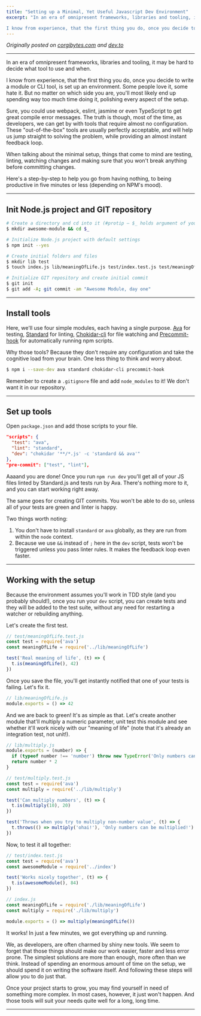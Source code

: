 ```yaml
---
title: "Setting up a Minimal, Yet Useful Javascript Dev Environment"
excerpt: "In an era of omnipresent frameworks, libraries and tooling, it may be hard to decide what tool to use and when.

I know from experience, that the first thing you do, once you decide to write a module or CLI tool, is set up an environment. Some people love it, some hate it. But no matter on which side you are, you’ll most likely end up spending way too much time doing it, polishing every aspect of the setup."
---
```


_Originally posted on [corgibytes.com](http://corgibytes.com/blog/2016/09/27/minimal-useful-javascript-environment/) and [dev.to](https://dev.to/corgibytes/setting-up-a-minimal-yet-useful-javascript-dev-environment)_

---

In an era of omnipresent frameworks, libraries and tooling, it may be hard to decide what tool to use and when.

I know from experience, that the first thing you do, once you decide to write a module or CLI tool, is set up an environment. Some people love it, some hate it. But no matter on which side you are, you'll most likely end up spending way too much time doing it, polishing every aspect of the setup.

Sure, you could use webpack, eslint, jasmine or even TypeScript to get great compile error messages.
The truth is though, most of the time, as developers, we can get by with tools that require almost no configuration. These "out-of-the-box" tools are usually perfectly acceptable, and will help us jump straight to solving the problem, while providing an almost instant feedback loop.

When talking about the minimal setup, things that come to mind are testing, linting, watching changes and making sure that you won't break anything before committing changes.

Here's a step-by-step to help you go from having nothing, to being productive in five minutes or less (depending on NPM's mood).

---

## Init Node.js project and GIT repository

```sh
# Create a directory and cd into it (#protip – $_ holds argument of your last command)
$ mkdir awesome-module && cd $_

# Initialize Node.js project with default settings
$ npm init --yes

# Create initial folders and files
$ mkdir lib test
$ touch index.js lib/meaningOfLife.js test/index.test.js test/meaningOfLife.test.js

# Initialize GIT repository and create initial commit
$ git init
$ git add -A; git commit -am "Awesome Module, day one"
```

---

## Install tools

Here, we'll use four simple modules, each having a single purpose. [Ava](https://github.com/avajs/ava) for testing, [Standard](https://github.com/feross/standard) for linting, [Chokidar-cli](https://github.com/kimmobrunfeldt/chokidar-cli) for file watching and [Precommit-hook](https://github.com/nlf/precommit-hook) for automatically running npm scripts.

Why those tools? Because they don't require any configuration and take the cognitive load from your brain. One less thing to think and worry about.

```sh
$ npm i --save-dev ava standard chokidar-cli precommit-hook
```

Remember to create a `.gitignore` file and add `node_modules` to it! We don't want it in our repository.

---

## Set up tools

Open `package.json` and add those scripts to your file.

```json
"scripts": {
  "test": "ava",
  "lint": "standard",
  "dev": "chokidar '**/*.js' -c 'standard && ava'"
},
"pre-commit": ["test", "lint"],
```

Aaaand you are done! Once you run `npm run dev` you'll get all of your JS files linted by Standard.js and tests run by Ava. There's nothing more to it, and you can start working right away.

The same goes for creating GIT commits. You won't be able to do so, unless all of your tests are green and linter is happy.

Two things worth noting:

1. You don't have to install `standard` or `ava` globally, as they are run from within the `node` context.
2. Because we use `&&` instead of `;` here in the `dev` script, tests won't be triggered unless you pass linter rules. It makes the feedback loop even faster.

---

## Working with the setup

Because the environment assumes you'll work in TDD style (and you probably should!), once you run your `dev` script, you can create tests and they will be added to the test suite, without any need for restarting a watcher or rebuilding anything.

Let's create the first test.

```js
// test/meaningOfLife.test.js
const test = require('ava')
const meaningOfLife = require('../lib/meaningOfLife')

test('Real meaning of life', (t) => {
  t.is(meaningOfLife(), 42)
})
```

Once you save the file, you'll get instantly notified that one of your tests is failing. Let's fix it.

```js
// lib/meaningOfLife.js
module.exports = () => 42
```

And we are back to green! It's as simple as that. Let's create another module that'll multiply a numeric parameter, unit test this module and see whether it'll work nicely with our "meaning of life" (note that it's already an integration test, not unit!).

```js
// lib/multiply.js
module.exports = (number) => {
  if (typeof number !== 'number') throw new TypeError('Only numbers can be multiplied!')
  return number * 2
}
```

```js
// test/multiply.test.js
const test = require('ava')
const multiply = require('../lib/multiply')

test('Can multiply numbers', (t) => {
  t.is(multiply(10), 20)
})

test('Throws when you try to multiply non-number value', (t) => {
  t.throws(() => multiply('ohai!'), 'Only numbers can be multiplied!')
})
```

Now, to test it all together:

```js
// test/index.test.js
const test = require('ava')
const awesomeModule = require('../index')

test('Works nicely together', (t) => {
  t.is(awesomeModule(), 84)
})
```

```js
// index.js
const meaningOfLife = require('./lib/meaningOfLife')
const multiply = require('./lib/multiply')

module.exports = () => multiply(meaningOfLife())
```

It works! In just a few minutes, we got everything up and running.

We, as developers, are often charmed by shiny new tools. We seem to forget that those things should make our work easier, faster and less error prone. The simplest solutions are more than enough, more often than we think. Instead of spending an enormous amount of time on the setup, we should spend it on writing the software itself. And following these steps will allow you to do just that.

Once your project starts to grow, you may find yourself in need of something more complex. In most cases, however, it just won't happen. And those tools will suit your needs quite well for a long, long time.

---
